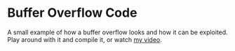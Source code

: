 # Buffer Overflow Code
A small example of how a buffer overflow looks and how it can be exploited. Play around with it and compile it, or watch [my video](https://www.youtube.com/watch?v=OVSz0MvzKko).

